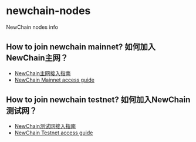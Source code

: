 # newchain-nodes

NewChain nodes info

## How to join newchain mainnet? 如何加入NewChain主网？

* [NewChain主网接入指南](NewChain主网接入指南.md)
* [NewChain Mainnet access guide](NewChain%20Mainnet%20access%20guide.md)

## How to join newchain testnet? 如何加入NewChain测试网？

* [NewChain测试网接入指南](NewChain测试网接入指南.md)
* [NewChain Testnet access guide](NewChain%20Testnet%20access%20guide.md)
